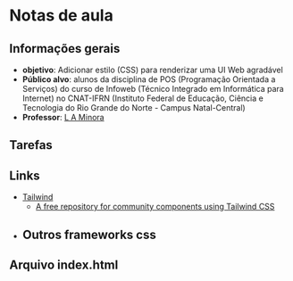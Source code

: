 # Notas de aula

## Informações gerais
- **objetivo**: Adicionar estilo (CSS) para renderizar uma UI Web agradável
- **Público alvo**: alunos da disciplina de POS (Programação Orientada a Serviços) do curso de Infoweb (Técnico Integrado em Informática para Internet) no CNAT-IFRN (Instituto Federal de Educação, Ciência e Tecnologia do Rio Grande do Norte - Campus Natal-Central)
- **Professor**: [L A Minora](https://github.com/leonardo-minora/)

## Tarefas

## Links

- [Tailwind](https://tailwindcss.com/)
  - [A free repository for community components using Tailwind CSS](https://tailwindcomponents.com/)
- Outros frameworks css
  - 

## Arquivo index.html
